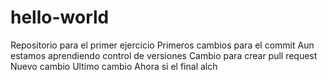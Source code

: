 # hello-world
Repositorio para el primer ejercicio
Primeros cambios para el commit
Aun estamos aprendiendo control de versiones 
Cambio para crear pull request
Nuevo cambio
Ultimo cambio
Ahora si el final alch
